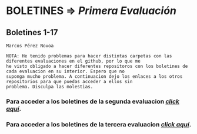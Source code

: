 # BOLETINES => _Primera Evaluación_
## Boletines 1-17

`Marcos Pérez Novoa`

```
NOTA: He tenido problemas para hacer distintas carpetas con las diferentes evaluaciones en el github, por lo que me 
he visto obligado a hacer diferentes repositoros con los boletines de cada evaluacion en su interior. Espero que no 
suponga mucho problema. A continuacion dejo los enlaces a los otros repositorios para que puedas acceder a ellos sin 
problema. Disculpa las molestias.
```
### Para acceder a los **boletines de la segunda evaluacion** *[click aquí](https://github.com/Endermaiter/BoletinesProgramacion2Evaluacion.git)*.
### Para acceder a los **boletines de la tercera evaluacion** *[click aquí](https://github.com/Endermaiter/BoletinesProgramacion3Evaluacion.git)*.

